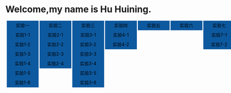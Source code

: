 <meta charset="utf-8">
<title>实验主页</title>
<head>
<style type="text/css">
        h1
        {
            text-align:center;
        }
		.test ul{
			list-style:none;
		}
		.test li{
			float:left;
			width:100px;
			background:#FAFAFA;
			margin-left:3px;
			line-height:30px;
		}
		.test{
			width:1000px;
		}
		.test a:visited{
			color:#666;
			text-decoration:underline;
		}
		.test a{
			display:block;
			text-align:center;
			height:30px;
		}
		.test a:link{
			color:black;
			background:#0D599F no-repeat 0px 0px;
			text-decoration:none;
		}
		.test a:hover{
			color:#FFF; 
			font-weight:bold;
			text-decoration:none;
			background：black no-repeat 0px 0px;
		} 
    </style>
</head>
<body>
<h1><a class="spec" href = "soft.html"></a>Welcome,my name is Hu Huining.</h1>
<div class="test"> <ul>
	<li>
		<a href="1">实验一</a>
		<a href="sy1-1.html" title="实验1-1">实验1-1</a>
		<a href="sy1-2.html" title="实验1-2">实验1-2</a>
		<a href="sy1-3.html" title="实验1-3">实验1-3</a>
		<a href="sy1-4.html" title="实验1-4">实验1-4</a>
		<a href="sy1-5.html" title="实验1-5">实验1-5</a>
		<a href="sy1-6.html" title="实验1-6">实验1-6</a>
	</li>
	<li>
		<a href="2">实验二</a>
		<a href="sy2-1.html" title="实验2-1">实验2-1</a>
		<a href="sy2-2.html" title="实验2-2">实验2-2</a>
		<a href="sy2-3.html" title="实验2-3">实验2-3</a>
		<a href="sy2-4.html" title="实验2-4">实验2-4</a>
	</li>
	<li>
		<a href="3">实验三</a>
		<a href="sy3-1.html" title="实验3-1">实验3-1</a>
		<a href="sy3-2.html" title="实验3-2">实验3-2</a>
		<a href="sy3-3.html" title="实验3-3">实验3-3</a>
		<a href="sy3-4.html" title="实验3-4">实验3-4</a>
		<a href="sy3-5.html" title="实验3-5">实验3-5</a>
		<a href="sy3-6.html" title="实验3-6">实验3-6</a>
	</li>
	<li>
		<a href="4">实验四</a>
		<a href="sy4-1.html" title="实验4-1">实验4-1</a>
		<a href="sy4-2.html" title="实验4-2">实验4-2</a>
	</li>
	<li><a href="sy5.html" title="实验五">实验五</a></li>
	<li><a href="sy6.html" title="实验六">实验六</a></li>
	<li>
		<a href="7">实验七</a>
		<a href="sy7-1.html" title="实验7-1">实验7-1</a>
		<a href="sy7-2.html" title="实验7-2">实验7-2</a>
	</li>
	<li><a href="8">个人主页</a></li>
	</ul>
</div> 
<body>
</body>
